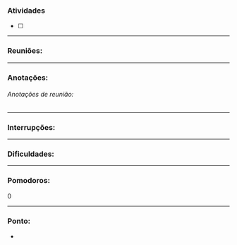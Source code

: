 

### Atividades

- [ ]

---

### Reuniões:

---

### Anotações:

###### Anotações de reunião:

---

### Interrupções:

---

### Dificuldades:

---

### Pomodoros:

0

---

### Ponto:

-
